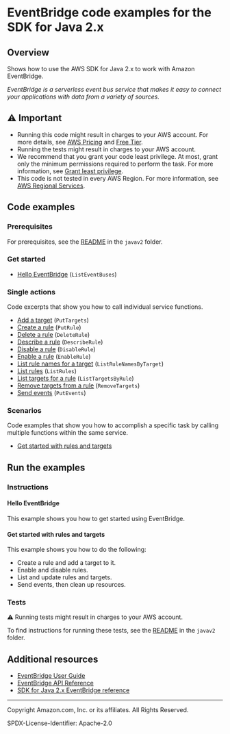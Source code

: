 # EventBridge code examples for the SDK for Java 2.x

## Overview

Shows how to use the AWS SDK for Java 2.x to work with Amazon EventBridge.

<!--custom.overview.start-->
<!--custom.overview.end-->

_EventBridge is a serverless event bus service that makes it easy to connect your applications with data from a variety of sources._

## ⚠ Important

* Running this code might result in charges to your AWS account. For more details, see [AWS Pricing](https://aws.amazon.com/pricing/?aws-products-pricing.sort-by=item.additionalFields.productNameLowercase&aws-products-pricing.sort-order=asc&awsf.Free%20Tier%20Type=*all&awsf.tech-category=*all) and [Free Tier](https://aws.amazon.com/free/?all-free-tier.sort-by=item.additionalFields.SortRank&all-free-tier.sort-order=asc&awsf.Free%20Tier%20Types=*all&awsf.Free%20Tier%20Categories=*all).
* Running the tests might result in charges to your AWS account.
* We recommend that you grant your code least privilege. At most, grant only the minimum permissions required to perform the task. For more information, see [Grant least privilege](https://docs.aws.amazon.com/IAM/latest/UserGuide/best-practices.html#grant-least-privilege).
* This code is not tested in every AWS Region. For more information, see [AWS Regional Services](https://aws.amazon.com/about-aws/global-infrastructure/regional-product-services).

<!--custom.important.start-->
<!--custom.important.end-->

## Code examples

### Prerequisites

For prerequisites, see the [README](../../README.md#Prerequisites) in the `javav2` folder.


<!--custom.prerequisites.start-->
<!--custom.prerequisites.end-->

### Get started

- [Hello EventBridge](src/main/java/com/example/eventbridge/HelloEventBridge.java#L22) (`ListEventBuses`)


### Single actions

Code excerpts that show you how to call individual service functions.

- [Add a target](src/main/java/com/example/eventbridge/EventbridgeMVP.java#L601) (`PutTargets`)
- [Create a rule](src/main/java/com/example/eventbridge/CreateRuleSchedule.java#L66) (`PutRule`)
- [Delete a rule](src/main/java/com/example/eventbridge/EventbridgeMVP.java#L371) (`DeleteRule`)
- [Describe a rule](src/main/java/com/example/eventbridge/EventbridgeMVP.java#L505) (`DescribeRule`)
- [Disable a rule](src/main/java/com/example/eventbridge/EventbridgeMVP.java#L522) (`DisableRule`)
- [Enable a rule](src/main/java/com/example/eventbridge/EventbridgeMVP.java#L522) (`EnableRule`)
- [List rule names for a target](src/main/java/com/example/eventbridge/EventbridgeMVP.java#L573) (`ListRuleNamesByTarget`)
- [List rules](src/main/java/com/example/eventbridge/EventbridgeMVP.java#L641) (`ListRules`)
- [List targets for a rule](src/main/java/com/example/eventbridge/EventbridgeMVP.java#L587) (`ListTargetsByRule`)
- [Remove targets from a rule](src/main/java/com/example/eventbridge/EventbridgeMVP.java#L382) (`RemoveTargets`)
- [Send events](src/main/java/com/example/eventbridge/EventbridgeMVP.java#L405) (`PutEvents`)

### Scenarios

Code examples that show you how to accomplish a specific task by calling multiple
functions within the same service.

- [Get started with rules and targets](src/main/java/com/example/eventbridge/EventbridgeMVP.java)


<!--custom.examples.start-->
<!--custom.examples.end-->

## Run the examples

### Instructions


<!--custom.instructions.start-->
<!--custom.instructions.end-->

#### Hello EventBridge

This example shows you how to get started using EventBridge.



#### Get started with rules and targets

This example shows you how to do the following:

- Create a rule and add a target to it.
- Enable and disable rules.
- List and update rules and targets.
- Send events, then clean up resources.

<!--custom.scenario_prereqs.eventbridge_Scenario_GettingStarted.start-->
<!--custom.scenario_prereqs.eventbridge_Scenario_GettingStarted.end-->


<!--custom.scenarios.eventbridge_Scenario_GettingStarted.start-->
<!--custom.scenarios.eventbridge_Scenario_GettingStarted.end-->

### Tests

⚠ Running tests might result in charges to your AWS account.


To find instructions for running these tests, see the [README](../../README.md#Tests)
in the `javav2` folder.



<!--custom.tests.start-->
<!--custom.tests.end-->

## Additional resources

- [EventBridge User Guide](https://docs.aws.amazon.com/eventbridge/latest/userguide/eb-what-is.html)
- [EventBridge API Reference](https://docs.aws.amazon.com/eventbridge/latest/APIReference/Welcome.html)
- [SDK for Java 2.x EventBridge reference](https://sdk.amazonaws.com/java/api/latest/software/amazon/awssdk/services/eventbridge/package-summary.html)

<!--custom.resources.start-->
<!--custom.resources.end-->

---

Copyright Amazon.com, Inc. or its affiliates. All Rights Reserved.

SPDX-License-Identifier: Apache-2.0
